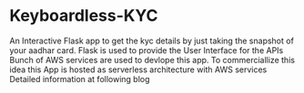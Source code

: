 # Keyboardless-KYC
An Interactive Flask app to get the kyc details by just taking the snapshot of your aadhar card. Flask is used to provide the User Interface for the APIs Bunch of AWS services are used to devlope this app. To commerciallize this idea this App is hosted as serverless architecture with AWS services Detailed information at following blog
